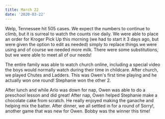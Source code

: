 ```yaml
---
title: March 22
date: '2020-03-22'
---
```

Welp, Tennessee hit 505 cases. We expect the numbers to continue to climb, but it is surreal to watch the counts rise daily. We were able to place an order for Kroger Pick Up this morning (we had to start it 3 days ago, but were given the option to edit as needed) simply to replace things we were using and of course we needed more milk. There were some substitutions, but we were able to meet all of our needs!

The entire family was able to watch church online, including a special video the boys would normally watch during their time in childcare. After church, we played Chutes and Ladders. This was Owen's first time playing and he actually won one round! Stephanie won the other 2. 

After lunch and while Arlo was down for nap, Owen was able to do a preschool lesson and did great! After nap, Owen helped Stephanie make a chocolate cake from scratch. He really enjoyed making the ganache and helping mix the batter. After dinner, we all settled in for a round of Sorry!, another game that was new for Owen. Bobby was the winner this time!